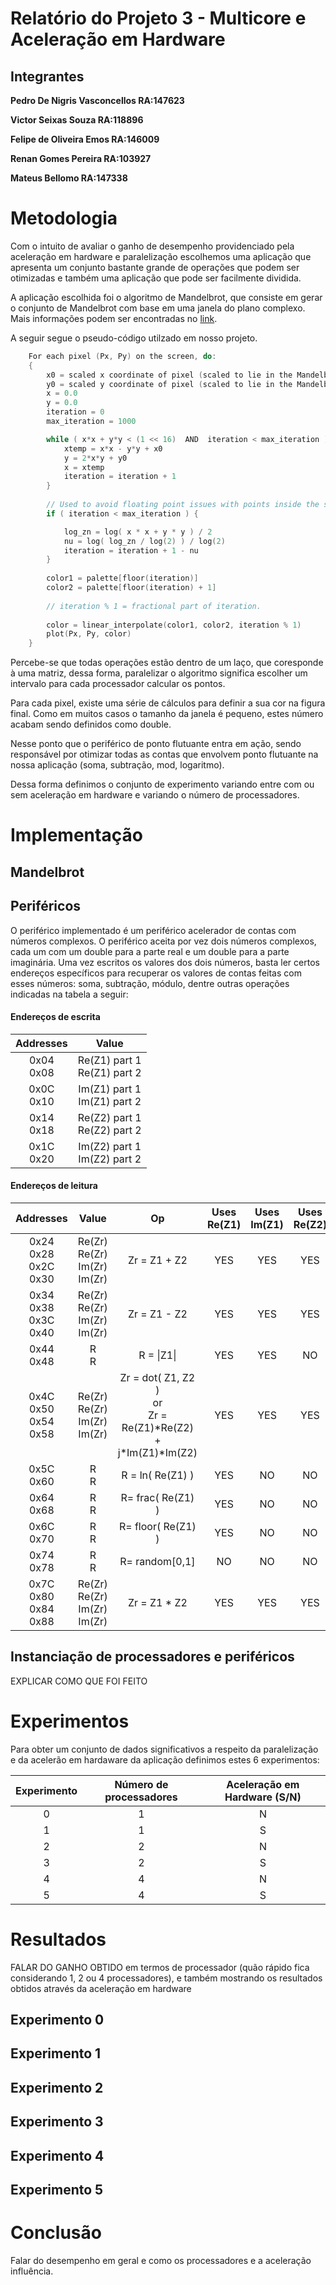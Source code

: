 
# Relatório do Projeto 3 - Multicore e Aceleração em Hardware

## Integrantes

**Pedro De Nigris Vasconcellos RA:147623**

**Victor Seixas Souza RA:118896**

**Felipe de Oliveira Emos RA:146009**

**Renan Gomes Pereira RA:103927**

**Mateus Bellomo RA:147338**

# Metodologia

Com o intuito de avaliar o ganho de desempenho providenciado pela aceleração em hardware e paralelização escolhemos uma aplicação que apresenta um conjunto bastante grande de operações que podem ser otimizadas e também uma aplicação que pode ser facilmente dividida. 

A aplicação escolhida foi o algoritmo de Mandelbrot, que consiste em gerar o conjunto de Mandelbrot com base em uma janela do plano complexo. Mais informações podem ser encontradas no [link][1].

A seguir segue o pseudo-código utilzado em nosso projeto.

```c
	For each pixel (Px, Py) on the screen, do:
	{
  		x0 = scaled x coordinate of pixel (scaled to lie in the Mandelbrot X scale)
  		y0 = scaled y coordinate of pixel (scaled to lie in the Mandelbrot Y scale)
  		x = 0.0
	  	y = 0.0
  		iteration = 0
  		max_iteration = 1000

	  	while ( x*x + y*y < (1 << 16)  AND  iteration < max_iteration ) {
   			xtemp = x*x - y*y + x0
    		y = 2*x*y + y0
    		x = xtemp
			iteration = iteration + 1
  		}
  		
 		// Used to avoid floating point issues with points inside the set.
  		if ( iteration < max_iteration ) {

    		log_zn = log( x * x + y * y ) / 2
    		nu = log( log_zn / log(2) ) / log(2)
    		iteration = iteration + 1 - nu
  		}
  		
	  	color1 = palette[floor(iteration)]
  		color2 = palette[floor(iteration) + 1]
  		
  		// iteration % 1 = fractional part of iteration.
  		
  		color = linear_interpolate(color1, color2, iteration % 1)
  		plot(Px, Py, color)
	}
```
Percebe-se que todas operações estão dentro de um laço, que coresponde à uma matriz, dessa forma, paralelizar o algoritmo significa escolher um intervalo para cada processador calcular os pontos. 

Para cada pixel, existe uma série de cálculos para definir a sua cor na figura final. Como em muitos casos o tamanho da janela é pequeno, estes número acabam sendo definidos como double. 

Nesse ponto que o periférico de ponto flutuante entra em ação, sendo responsável por otimizar todas as contas que envolvem ponto flutuante na nossa aplicação (soma, subtração, mod, logaritmo).

Dessa forma definimos o conjunto de experimento variando entre com ou sem aceleração em hardware e variando o número de processadores.


# Implementação

## Mandelbrot

## Periféricos

O periférico implementado é um periférico acelerador de contas com números complexos. O periférico aceita por vez dois números complexos, cada um com um double para a parte real e um double para a parte imaginária. Uma vez escritos os valores dos dois números, basta ler certos endereços específicos para recuperar os valores de contas feitas com esses números: soma, subtração, módulo, dentre outras operações indicadas na tabela a seguir:

#### Endereços de escrita

<center>

|Addresses|Value|
|:--:|:--:|
|0x04</br>0x08|Re(Z1) part 1</br>Re(Z1) part 2|
|0x0C</br>0x10|Im(Z1) part 1</br>Im(Z1) part 2|
|0x14</br>0x18|Re(Z2) part 1</br>Re(Z2) part 2|
|0x1C</br>0x20|Im(Z2) part 1</br>Im(Z2) part 2|

</center>


#### Endereços de leitura
|Addresses|Value|Op|Uses Re(Z1)|Uses Im(Z1)|Uses Re(Z2)|Uses Im(Z2)
|:--:|:--:|:--:|:--:|:--:|:--:|:--:|
|0x24</br>0x28</br>0x2C</br>0x30| Re(Zr)</br>Re(Zr)</br>Im(Zr)</br>Im(Zr) | Zr = Z1 + Z2 | YES | YES | YES | YES |
|0x34</br>0x38</br>0x3C</br>0x40| Re(Zr)</br>Re(Zr)</br>Im(Zr)</br>Im(Zr) | Zr = Z1 - Z2 | YES | YES | YES | YES |
|0x44</br>0x48| R</br>R | R = \|Z1\| | YES | YES | NO | NO |
|0x4C</br>0x50</br>0x54</br>0x58| Re(Zr)</br>Re(Zr)</br>Im(Zr)</br>Im(Zr) | Zr = dot( Z1, Z2 )</br>or</br> Zr = Re(Z1)\*Re(Z2) + j\*Im(Z1)\*Im(Z2) | YES | YES | YES | YES |
|0x5C</br>0x60| R</br>R | R = ln( Re(Z1) ) | YES | NO | NO | NO |
|0x64</br>0x68| R</br>R | R= frac( Re(Z1) ) | YES | NO | NO | NO |
|0x6C</br>0x70| R</br>R | R= floor( Re(Z1) ) | YES | NO | NO | NO |
|0x74</br>0x78| R</br>R | R= random[0,1] | NO | NO | NO | NO |
|0x7C</br>0x80</br>0x84</br>0x88| Re(Zr)</br>Re(Zr)</br>Im(Zr)</br>Im(Zr) | Zr = Z1 * Z2 | YES | YES | YES | YES |

## Instanciação de processadores e periféricos

EXPLICAR COMO QUE FOI FEITO

# Experimentos

Para obter um conjunto de dados significativos a respeito da paralelização e da acelerão em hardaware da aplicação definimos estes 6 experimentos:

|Experimento|Número de processadores|Aceleração em Hardware (S/N)|
|:--:|:--:|:-------:|
|0| 1 | N|
|1| 1 | S|
|2| 2 | N|
|3| 2 | S|
|4| 4 | N|
|5 | 4 | S|

# Resultados

FALAR DO GANHO OBTIDO em termos de processador (quão rápido fica considerando 1, 2 ou 4 processadores), e também  mostrando os resultados obtidos através da aceleração em hardware

## Experimento 0

## Experimento 1

## Experimento 2

## Experimento 3

## Experimento 4

## Experimento 5

# Conclusão

Falar do desempenho em geral e como os processadores e a aceleração influência.

[1]: https://pt.wikipedia.org/wiki/Conjunto_de_Mandelbrot

